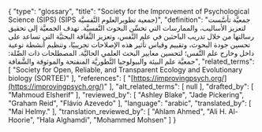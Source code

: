 {
    "type": "glossary",
    "title": "Society for the Improvement of Psychological Science (SIPS) (SIPS جمعية تطويرالعلوم النَّفسيَّة)",
    "definition": "جمعيَّة تأسَّست لتعزيز الأساليب، والممارسات التي تحسِّن البحوث النَّفسيَّة. تهدف الجمعيَّة إلى تحقيق رسالتها من خلال تدريب الباحثين في علم النَّفس، وتعزيز الثَّقافة البحثيَّة التي تساعد على تحسين جودة البحوث، وتقييم وقياس تأثير هذه الإصلاحات تجريبيًا، وتنظيم أنشطة توعية داخل وخارج علم النَّفس؛ لتحسين معايير البحث العلمي الحاليَّة.  المصطلحات ذات الصِّلة: جمعيَّة علم البيئة والبيولوجيا التَّطوريَّة المنفتحة والموثوقة والشَّفافة",
    "related_terms": [
        "Society for Open, Reliable, and Transparent Ecology and Evolutionary biology (SORTEE)"
    ],
    "references": [
        "[https://improvingpsych.org/](https://improvingpsych.org/)"
    ],
    "alt_related_terms": [
        null
    ],
    "drafted_by": [
        "Mahmoud Elsherif"
    ],
    "reviewed_by": [
        "Ashley Blake",
        "Jade Pickering",
        "Graham Reid",
        "Flávio Azevedo"
    ],
    "language": "arabic",
    "translated_by": [
        "Mai Helmy."
    ],
    "translation_reviewed_by": [
        "Ahlam Ahmed",
        "Ali H. Al-Hoorie",
        "Hala Alghamdi",
        "Mohammed Mohsen"
    ]
}